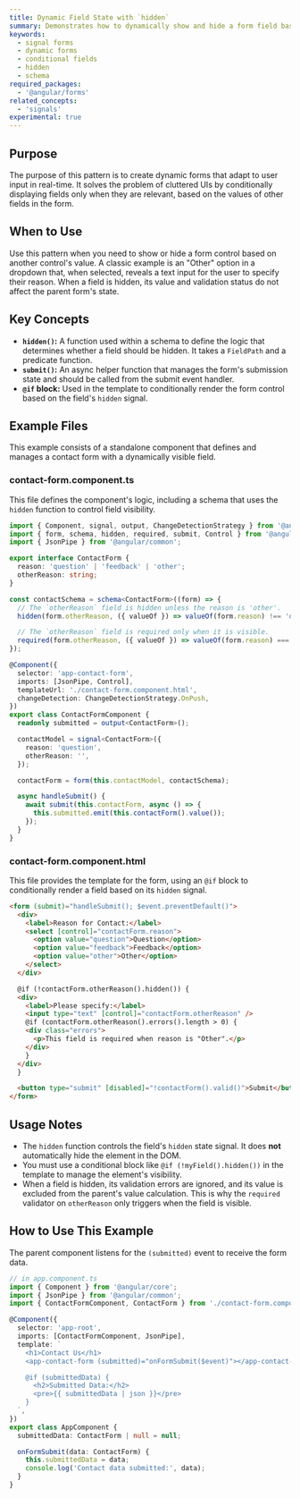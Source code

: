 ```yaml
---
title: Dynamic Field State with `hidden`
summary: Demonstrates how to dynamically show and hide a form field based on the value of another field using the `hidden` function in a signal form schema.
keywords:
  - signal forms
  - dynamic forms
  - conditional fields
  - hidden
  - schema
required_packages:
  - '@angular/forms'
related_concepts:
  - 'signals'
experimental: true
---
```


## Purpose

The purpose of this pattern is to create dynamic forms that adapt to user input in real-time. It solves the problem of cluttered UIs by conditionally displaying fields only when they are relevant, based on the values of other fields in the form.

## When to Use

Use this pattern when you need to show or hide a form control based on another control's value. A classic example is an "Other" option in a dropdown that, when selected, reveals a text input for the user to specify their reason. When a field is hidden, its value and validation status do not affect the parent form's state.

## Key Concepts

- **`hidden()`:** A function used within a schema to define the logic that determines whether a field should be hidden. It takes a `FieldPath` and a predicate function.
- **`submit()`:** An async helper function that manages the form's submission state and should be called from the submit event handler.
- **`@if` block:** Used in the template to conditionally render the form control based on the field's `hidden` signal.

## Example Files

This example consists of a standalone component that defines and manages a contact form with a dynamically visible field.

### contact-form.component.ts

This file defines the component's logic, including a schema that uses the `hidden` function to control field visibility.

```typescript
import { Component, signal, output, ChangeDetectionStrategy } from '@angular/core';
import { form, schema, hidden, required, submit, Control } from '@angular/forms/signals';
import { JsonPipe } from '@angular/common';

export interface ContactForm {
  reason: 'question' | 'feedback' | 'other';
  otherReason: string;
}

const contactSchema = schema<ContactForm>((form) => {
  // The `otherReason` field is hidden unless the reason is 'other'.
  hidden(form.otherReason, ({ valueOf }) => valueOf(form.reason) !== 'other');

  // The `otherReason` field is required only when it is visible.
  required(form.otherReason, ({ valueOf }) => valueOf(form.reason) === 'other');
});

@Component({
  selector: 'app-contact-form',
  imports: [JsonPipe, Control],
  templateUrl: './contact-form.component.html',
  changeDetection: ChangeDetectionStrategy.OnPush,
})
export class ContactFormComponent {
  readonly submitted = output<ContactForm>();

  contactModel = signal<ContactForm>({
    reason: 'question',
    otherReason: '',
  });

  contactForm = form(this.contactModel, contactSchema);

  async handleSubmit() {
    await submit(this.contactForm, async () => {
      this.submitted.emit(this.contactForm().value());
    });
  }
}
```

### contact-form.component.html

This file provides the template for the form, using an `@if` block to conditionally render a field based on its `hidden` signal.

```html
<form (submit)="handleSubmit(); $event.preventDefault()">
  <div>
    <label>Reason for Contact:</label>
    <select [control]="contactForm.reason">
      <option value="question">Question</option>
      <option value="feedback">Feedback</option>
      <option value="other">Other</option>
    </select>
  </div>

  @if (!contactForm.otherReason().hidden()) {
  <div>
    <label>Please specify:</label>
    <input type="text" [control]="contactForm.otherReason" />
    @if (contactForm.otherReason().errors().length > 0) {
    <div class="errors">
      <p>This field is required when reason is "Other".</p>
    </div>
    }
  </div>
  }

  <button type="submit" [disabled]="!contactForm().valid()">Submit</button>
</form>
```

## Usage Notes

- The `hidden` function controls the field's `hidden` state signal. It does **not** automatically hide the element in the DOM.
- You must use a conditional block like `@if (!myField().hidden())` in the template to manage the element's visibility.
- When a field is hidden, its validation errors are ignored, and its value is excluded from the parent's value calculation. This is why the `required` validator on `otherReason` only triggers when the field is visible.

## How to Use This Example

The parent component listens for the `(submitted)` event to receive the form data.

```typescript
// in app.component.ts
import { Component } from '@angular/core';
import { JsonPipe } from '@angular/common';
import { ContactFormComponent, ContactForm } from './contact-form.component';

@Component({
  selector: 'app-root',
  imports: [ContactFormComponent, JsonPipe],
  template: `
    <h1>Contact Us</h1>
    <app-contact-form (submitted)="onFormSubmit($event)"></app-contact-form>

    @if (submittedData) {
      <h2>Submitted Data:</h2>
      <pre>{{ submittedData | json }}</pre>
    }
  `,
})
export class AppComponent {
  submittedData: ContactForm | null = null;

  onFormSubmit(data: ContactForm) {
    this.submittedData = data;
    console.log('Contact data submitted:', data);
  }
}
```
